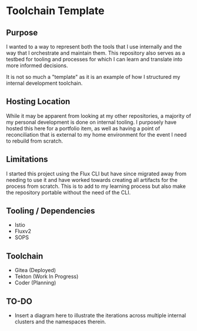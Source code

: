 # Toolchain Template

## Purpose
I wanted to a way to represent both the tools that I use internally and the way that I orchestrate and maintain them.
This repository also serves as a testbed for tooling and processes for which I can learn and translate into more informed decisions.

It is not so much a "template" as it is an example of how I structured my internal development toolchain.

## Hosting Location
While it may be apparent from looking at my other repositories, a majority of my personal development is done on internal tooling. I purposely have hosted this here for a portfolio item, as well as having a point of reconciliation that is external to my home environment for the event I need to rebuild from scratch.

## Limitations
I started this project using the Flux CLI but have since migrated away from needing to use it and have worked towards creating all artifacts for the process from scratch. This is to add to my learning process but also make the repository portable without the need of the CLI.

## Tooling / Dependencies
- Istio
- Fluxv2
- SOPS

## Toolchain
- Gitea (Deployed)
- Tekton (Work In Progress)
- Coder (Planning)

## TO-DO
- Insert a diagram here to illustrate the iterations across multiple internal clusters and the namespaces therein. 